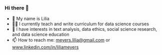### Hi there 👋

- 🌱  My name is Lilia
- 👩‍🏫  I currently teach and write curriculum for data science courses
- 💬  I have interests in text analysis, data ethics, social science research, and data science education
- 📫  How to reach me: meyers.lilia@gmail.com or www.linkedin.com/in/liliameyers
<!--
**liliameyers/liliameyers** is a ✨ _special_ ✨ repository because its `README.md` (this file) appears on your GitHub profile.
-->
